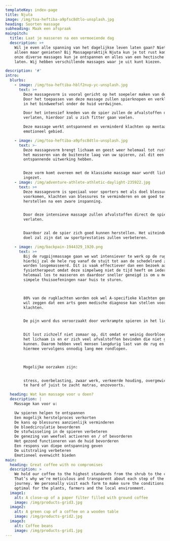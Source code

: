 ```yaml
---
templateKey: index-page
title: Njuta
image: /img/toa-heftiba-a9pfsc8dtlo-unsplash.jpg
heading: Soorten massage
subheading: Maak een afspraak
mainpitch:
  title: Laat je masseren na een vermoeiende dag
  description: >+
    Wil je even alle spanning van het dagelijkse leven laten gaan? Niets moeten,
    alleen maar genieten? Bij Massagepraktijk Njuta kun je tot rust komen. Met
    onze diverse massages kun je ontspannen en alles van een hectische dag los
    laten. Wij hebben verschillende massages waar je uit kunt kiezen.

description: '#'
intro:
  blurbs:
    - image: /img/toa-heftiba-hblf2nvp-yc-unsplash.jpg
      text: >+
        Deze massagevorm is vooral gericht op het soepeler maken van de spieren.
        Door het toepassen van deze massage zullen spierknopen en verklevingen
        in het bindweefsel onder de huid verdwijnen.

        Door het intensief kneden van de spier zullen de afvalstoffen de spieren
        verlaten, hierdoor zal u zich fitter gaan voelen.              

        Deze massage werkt ontspannend en verminderd klachten op mentaal en
        emotioneel gebied.

    - image: /img/toa-heftiba-a9pfsc8dtlo-unsplash.jpg
      text: >-
        Deze massagevorm brengt lichaam en geest weer helemaal tot rust. Door
        het masseren van de buitenste laag van uw spieren, zal dit een
        ontspannende uitwerking hebben.


        Deze vorm komt overeen met de klassieke massage maar wordt lichter
        ingezet.
    - image: /img/adventure-athlete-athletic-daylight-235922.jpg
      text: >+
        Deze massagevorm is speciaal voor sporters met als doel blessures te
        voorkomen, klachten van blessures te verminderen en om goed te kunnen
        herstellen na een zware inspanning.


        Door deze intensieve massage zullen afvalstoffen direct de spier
        verlaten.


        Daardoor zal de spier zich goed kunnen herstellen. Het uiteindelijke
        doel zal zijn dat uw sportprestaties zullen verbeteren.

    - image: /img/backpain-1944329_1920.png
      text: >+
        Bij de rugpijnmassage gaan we wat intensiever te werk op de rugstreek,
        hierbij zal de hele rug vanaf de stuit tot aan de schedelrand zorgvuldig
        worden losgemasseerd. Dit is vaak effectiever dan een bezoek aan een
        fysiotherapeut omdat deze simpelweg niet de tijd heeft om iedereen
        helemaal los te masseren en daardoor sneller geneigd is om u met wat
        simpele thuisoefeningen naar huis te sturen. 

         

        80% van de rugklachten worden ook wel A-specifieke klachten genoemd, dat
        wil zeggen dat een arts geen medische diagnose kan stellen voor uw
        klachten.


        De pijn word dus veroorzaakt door verkrampte spieren in het lichaam.


        Dit lost zichzelf niet zomaar op, dit omdat er weinig doorbloeding in
        het lichaam is en er zich veel afvalstoffen bevinden die niet goed weg
        kunnen. Daarom hebben veel mensen langdurig last van de rug en blijven
        hiermee vervolgens onnodig lang mee rondlopen.

         

        Mogelijke oorzaken zijn:


        stress, overbelasting, zwaar werk, verkeerde houding, overgewicht, een
        te hard of juist te zacht matras, enzovoorts. 

  heading: Wat kan massage voor u doen?
  description: |
    Massage kan voor u:

    Uw spieren helpen te ontspannen
    Een mogelijk herstelproces verkorten
    De kans op blessures aanzienlijk verminderen
    De bloedcirculatie bevorderen
    De stofwisseling in de spieren verbeteren
    De genezing van weefsel activeren en / of bevorderen
    Het gezond functioneren van de huid bevorderen
    Een respons van diepe ontspanning geven
    De uitstraling verbeteren
    Emotioneel evenwicht bieden
main:
  heading: Great coffee with no compromises
  description: >
    We hold our coffee to the highest standards from the shrub to the cup.
    That’s why we’re meticulous and transparent about each step of the coffee’s
    journey. We personally visit each farm to make sure the conditions are
    optimal for the plants, farmers and the local environment.
  image1:
    alt: A close-up of a paper filter filled with ground coffee
    image: /img/products-grid3.jpg
  image2:
    alt: A green cup of a coffee on a wooden table
    image: /img/products-grid2.jpg
  image3:
    alt: Coffee beans
    image: /img/products-grid1.jpg
---
```


